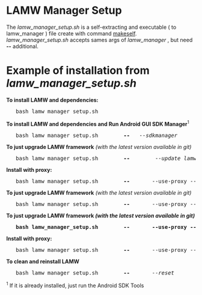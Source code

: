 # LAMW Manager Setup

<p>
	The <em>lamw_manager_setup.sh</em> is a  self-extracting and executable ( to lamw_manager ) file create with command <a href="https://makeself.io">makeself</a>.  
<em>lamw_manager_setup.sh</em> accepts sames args of <em>lamw_manager</em> , but need <strong>--</strong> additional.
</p>

Example of installation from *lamw_manager_setup.sh*
===

<p>
	<strong>To install LAMW and dependencies:</strong>
	<pre>	bash lamw_manager_setup.sh</pre>
	<strong>To install LAMW and dependencies and Run Android  GUI SDK Manager</strong><sup>1</sup>
	<pre>	bash lamw_manager_setup.sh        <strong>--</strong>	<em>--sdkmanager</em></pre>
	<strong>To just upgrade LAMW framework</strong> <em>(with the latest version available in git)</em>
	<pre>	bash lamw_manager_setup.sh        <strong>--</strong>        <em>--update_lamw</em></pre>
	<strong>Install with proxy:</strong>
	<pre>	bash lamw_manager_setup.sh        <strong>--</strong>       --use-proxy	--server <em>10.0.16.1</em>	<strong>--port</strong>	<em>3128</em></pre>
	<strong>To just upgrade LAMW framework</strong> <em>(with the latest version available in git)</em>
	<pre>	bash lamw_manager_setup.sh        <strong>--</strong>       --use-proxy	--server <em>10.0.16.1</em>	<strong>--port</strong>	<em>3128</em></pre>
	<strong>To just upgrade <strong>LAMW framework</strong> <em>(with the latest version available in git)</em>
	<pre>	bash lamw_manager_setup.sh        <strong>--</strong>       --use-proxy	--server</strong> <em>10.0.16.1</em>	<strong>--port</strong>	<em>3128</em></pre>
	<strong>Install with proxy:</strong>
	<pre>	bash lamw_manager_setup.sh        <strong>--</strong>       --use-proxy	--server <em>10.0.16.1</em>	<strong>--port</strong>	<em>3128</em></pre>
	<strong>To clean and reinstall LAMW</strong>
	<pre>	bash lamw_manager_setup.sh        <strong>--</strong>      <em> --reset</em></pre>
	<sup>1</sup>  If it is already installed, just run the Android SDK Tools
</p>
